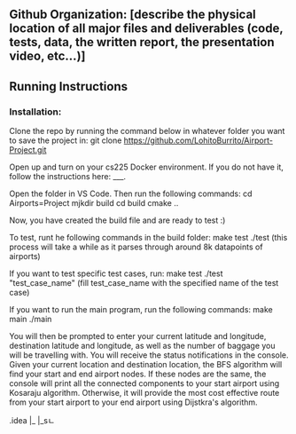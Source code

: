 ## Github Organization: [describe the physical location of all major files and deliverables (code, tests, data, the written report, the presentation video, etc…)]




## Running Instructions

### Installation:

Clone the repo by running the command below in whatever folder you want to save the project in:
git clone https://github.com/LohitoBurrito/Airport-Project.git

Open up and turn on your cs225 Docker environment.
If you do not have it, follow the instructions here: ___.

Open the folder in VS Code.
Then run the following commands:
cd Airports=Project
mjkdir build
cd build
cmake ..

Now, you have created the build file and are ready to test :)

To test, runt he following commands in the build folder:
make test
./test
(this process will take a while as it parses through around 8k datapoints of airports)

If you want to test specific test cases, run:
make test
./test "test_case_name"
(fill test_case_name with the specified name of the test case)

If you want to run the main program, run the following commands:
make main
./main

You will then be prompted to enter your current latitude and longitude, destination latitude and longitude, as well as the number of baggage you will be travelling with. 
You will receive the status notifications in the console.
Given your current location and destination location, the BFS algorithm will find your start and end airport nodes. If these nodes are the same, the console will print all the connected components to your start airport using Kosaraju algorithm. Otherwise, it will provide the most cost effective route from your start airport to your end airport using Dijstkra's algorithm. 


.idea
  |_
  |_sㄴ 
